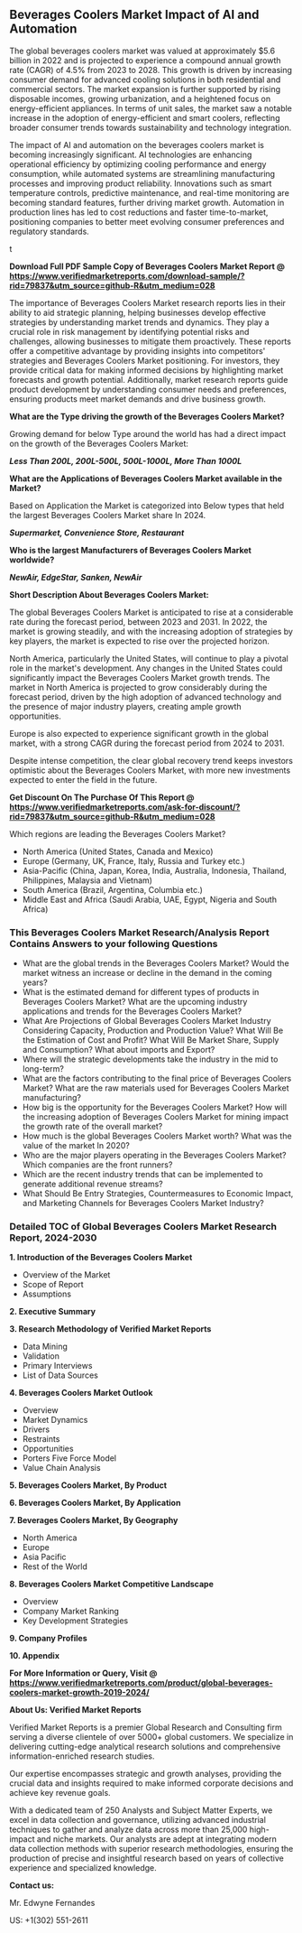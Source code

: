 <h2>Beverages Coolers Market Impact of AI and Automation</h2><p>The global beverages coolers market was valued at approximately $5.6 billion in 2022 and is projected to experience a compound annual growth rate (CAGR) of 4.5% from 2023 to 2028. This growth is driven by increasing consumer demand for advanced cooling solutions in both residential and commercial sectors. The market expansion is further supported by rising disposable incomes, growing urbanization, and a heightened focus on energy-efficient appliances. In terms of unit sales, the market saw a notable increase in the adoption of energy-efficient and smart coolers, reflecting broader consumer trends towards sustainability and technology integration.</p><p>The impact of AI and automation on the beverages coolers market is becoming increasingly significant. AI technologies are enhancing operational efficiency by optimizing cooling performance and energy consumption, while automated systems are streamlining manufacturing processes and improving product reliability. Innovations such as smart temperature controls, predictive maintenance, and real-time monitoring are becoming standard features, further driving market growth. Automation in production lines has led to cost reductions and faster time-to-market, positioning companies to better meet evolving consumer preferences and regulatory standards.</p>t</p><p id="" class=""><strong>Download Full PDF Sample Copy of Beverages Coolers Market Report @ <a href="https://www.verifiedmarketreports.com/download-sample/?rid=79837&utm_source=github-R&utm_medium=028" target="_blank">https://www.verifiedmarketreports.com/download-sample/?rid=79837&utm_source=github-R&utm_medium=028</a></strong></p><p>The importance of&nbsp;Beverages Coolers Market research reports lies in their ability to aid strategic planning, helping businesses develop effective strategies by understanding market trends and dynamics. They play a crucial role in risk management by identifying potential risks and challenges, allowing businesses to mitigate them proactively. These reports offer a competitive advantage by providing insights into competitors' strategies and Beverages Coolers Market positioning. For investors, they provide critical data for making informed decisions by highlighting market forecasts and growth potential. Additionally, market research reports guide product development by understanding consumer needs and preferences, ensuring products meet market demands and drive business growth.</p><p><strong>What are the&nbsp;Type driving the growth of the Beverages Coolers Market?</strong></p><p id="" class="">Growing demand for below Type around the world has had a direct impact on the growth of the Beverages Coolers Market:</p><em><strong>Less Than 200L, 200L-500L, 500L-1000L, More Than 1000L</strong></em></p><strong>What are the&nbsp;Applications&nbsp;of Beverages Coolers Market available in the Market?</strong></p><p id="" class="">Based on Application the Market is categorized into Below types that held the largest Beverages Coolers Market share In 2024.</p><em><strong>Supermarket, Convenience Store, Restaurant</strong></em></p><strong>Who is the largest Manufacturers of Beverages Coolers Market worldwide?</strong></p><p><em><strong>NewAir, EdgeStar, Sanken, NewAir</strong></em></p><p id="" class=""><strong>Short Description About Beverages Coolers Market:</strong></p><p>The global Beverages Coolers Market is anticipated to rise at a considerable rate during the forecast period, between 2023 and 2031. In 2022, the market is growing steadily, and with the increasing adoption of strategies by key players, the market is expected to rise over the projected horizon.</p><p>North America, particularly the United States, will continue to play a pivotal role in the market's development. Any changes in the United States could significantly impact the Beverages Coolers Market growth trends. The market in North America is projected to grow considerably during the forecast period, driven by the high adoption of advanced technology and the presence of major industry players, creating ample growth opportunities.</p><p>Europe is also expected to experience significant growth in the global market, with a strong CAGR during the forecast period from 2024 to 2031.</p><p>Despite intense competition, the clear global recovery trend keeps investors optimistic about the Beverages Coolers Market, with more new investments expected to enter the field in the future.</p><p id="" class=""><strong>Get Discount On The Purchase Of This Report @ <a href="https://www.verifiedmarketreports.com/ask-for-discount/?rid=79837&utm_source=github-R&utm_medium=028" target="_blank">https://www.verifiedmarketreports.com/ask-for-discount/?rid=79837&utm_source=github-R&utm_medium=028</a></strong></p>Which regions are leading the Beverages Coolers Market?</p><ul><li>North America (United States, Canada and Mexico)</li><li>Europe (Germany, UK, France, Italy, Russia and Turkey etc.)</li><li>Asia-Pacific (China, Japan, Korea, India, Australia, Indonesia, Thailand, Philippines, Malaysia and Vietnam)</li><li>South America (Brazil, Argentina, Columbia etc.)</li><li>Middle East and Africa (Saudi Arabia, UAE, Egypt, Nigeria and South Africa)</li></ul><h3 id="" class="">This Beverages Coolers Market Research/Analysis Report Contains Answers to your following Questions</h3><ul><li>What are the global trends in the Beverages Coolers Market? Would the market witness an increase or decline in the demand in the coming years?</li><li>What is the estimated demand for different types of products in Beverages Coolers Market? What are the upcoming industry applications and trends for the Beverages Coolers Market?</li><li>What Are Projections of Global Beverages Coolers Market Industry Considering Capacity, Production and Production Value? What Will Be the Estimation of Cost and Profit? What Will Be Market Share, Supply and Consumption? What about imports and Export?</li><li>Where will the strategic developments take the industry in the mid to long-term?</li><li>What are the factors contributing to the final price of Beverages Coolers Market? What are the raw materials used for Beverages Coolers Market manufacturing?</li><li>How big is the opportunity for the Beverages Coolers Market? How will the increasing adoption of Beverages Coolers Market for mining impact the growth rate of the overall market?</li><li>How much is the global Beverages Coolers Market worth? What was the value of the market In 2020?</li><li>Who are the major players operating in the Beverages Coolers Market? Which companies are the front runners?</li><li>Which are the recent industry trends that can be implemented to generate additional revenue streams?</li><li>What Should Be Entry Strategies, Countermeasures to Economic Impact, and Marketing Channels for Beverages Coolers Market Industry?</li></ul><h3 id="" class="">Detailed TOC of Global Beverages Coolers Market Research Report, 2024-2030</h3><p id="" class=""><strong>1. Introduction of the Beverages Coolers Market</strong></p><ul><li>Overview of the Market</li><li>Scope of Report</li><li>Assumptions</li></ul><p id="" class=""><strong>2. Executive Summary</strong></p><p id="" class=""><strong>3. Research Methodology of Verified Market Reports</strong></p><ul><li>Data Mining</li><li>Validation</li><li>Primary Interviews</li><li>List of Data Sources</li></ul><p id="" class=""><strong>4. Beverages Coolers Market Outlook</strong></p><ul><li>Overview</li><li>Market Dynamics</li><li>Drivers</li><li>Restraints</li><li>Opportunities</li><li>Porters Five Force Model</li><li>Value Chain Analysis</li></ul><p id="" class=""><strong>5. Beverages Coolers Market, By Product</strong></p><p id="" class=""><strong>6. Beverages Coolers Market, By Application</strong></p><p id="" class=""><strong>7. Beverages Coolers Market, By Geography</strong></p><ul><li>North America</li><li>Europe</li><li>Asia Pacific</li><li>Rest of the World</li></ul><p id="" class=""><strong>8. Beverages Coolers Market Competitive Landscape</strong></p><ul><li>Overview</li><li>Company Market Ranking</li><li>Key Development Strategies</li></ul><p id="" class=""><strong>9. Company Profiles</strong></p><p id="" class=""><strong>10. Appendix</strong></p><p id="" class=""><strong>For More Information or Query, Visit @ <a href="https://www.verifiedmarketreports.com/product/global-beverages-coolers-market-growth-2019-2024/" target="_blank">https://www.verifiedmarketreports.com/product/global-beverages-coolers-market-growth-2019-2024/</a></strong></p><p id="" class=""><strong>About Us: Verified Market Reports</strong></p><p id="" class="">Verified Market Reports is a premier Global Research and Consulting firm serving a diverse clientele of over 5000+ global customers. We specialize in delivering cutting-edge analytical research solutions and comprehensive information-enriched research studies.</p><p id="" class="">Our expertise encompasses strategic and growth analyses, providing the crucial data and insights required to make informed corporate decisions and achieve key revenue goals.</p><p id="" class="">With a dedicated team of 250 Analysts and Subject Matter Experts, we excel in data collection and governance, utilizing advanced industrial techniques to gather and analyze data across more than 25,000 high-impact and niche markets. Our analysts are adept at integrating modern data collection methods with superior research methodologies, ensuring the production of precise and insightful research based on years of collective experience and specialized knowledge.</p><p id="" class=""><strong>Contact us:</strong></p><p id="" class="">Mr. Edwyne Fernandes</p><p id="" class="">US: +1(302) 551-2611</p>